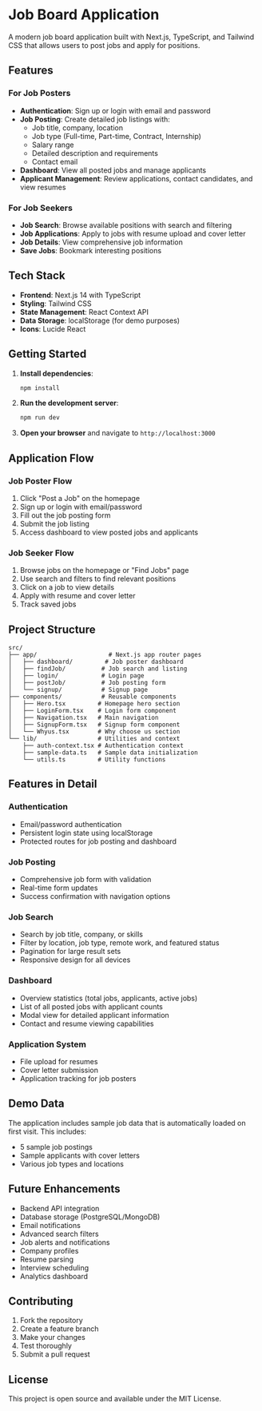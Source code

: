 # Job Board Application

A modern job board application built with Next.js, TypeScript, and Tailwind CSS that allows users to post jobs and apply for positions.

## Features

### For Job Posters

- **Authentication**: Sign up or login with email and password
- **Job Posting**: Create detailed job listings with:
  - Job title, company, location
  - Job type (Full-time, Part-time, Contract, Internship)
  - Salary range
  - Detailed description and requirements
  - Contact email
- **Dashboard**: View all posted jobs and manage applicants
- **Applicant Management**: Review applications, contact candidates, and view resumes

### For Job Seekers

- **Job Search**: Browse available positions with search and filtering
- **Job Applications**: Apply to jobs with resume upload and cover letter
- **Job Details**: View comprehensive job information
- **Save Jobs**: Bookmark interesting positions

## Tech Stack

- **Frontend**: Next.js 14 with TypeScript
- **Styling**: Tailwind CSS
- **State Management**: React Context API
- **Data Storage**: localStorage (for demo purposes)
- **Icons**: Lucide React

## Getting Started

1. **Install dependencies**:

   ```bash
   npm install
   ```

2. **Run the development server**:

   ```bash
   npm run dev
   ```

3. **Open your browser** and navigate to `http://localhost:3000`

## Application Flow

### Job Poster Flow

1. Click "Post a Job" on the homepage
2. Sign up or login with email/password
3. Fill out the job posting form
4. Submit the job listing
5. Access dashboard to view posted jobs and applicants

### Job Seeker Flow

1. Browse jobs on the homepage or "Find Jobs" page
2. Use search and filters to find relevant positions
3. Click on a job to view details
4. Apply with resume and cover letter
5. Track saved jobs

## Project Structure

```
src/
├── app/                    # Next.js app router pages
│   ├── dashboard/         # Job poster dashboard
│   ├── findJob/          # Job search and listing
│   ├── login/            # Login page
│   ├── postJob/          # Job posting form
│   └── signup/           # Signup page
├── components/           # Reusable components
│   ├── Hero.tsx         # Homepage hero section
│   ├── LoginForm.tsx    # Login form component
│   ├── Navigation.tsx   # Main navigation
│   ├── SignupForm.tsx   # Signup form component
│   └── Whyus.tsx        # Why choose us section
└── lib/                 # Utilities and context
    ├── auth-context.tsx # Authentication context
    ├── sample-data.ts   # Sample data initialization
    └── utils.ts         # Utility functions
```

## Features in Detail

### Authentication

- Email/password authentication
- Persistent login state using localStorage
- Protected routes for job posting and dashboard

### Job Posting

- Comprehensive job form with validation
- Real-time form updates
- Success confirmation with navigation options

### Job Search

- Search by job title, company, or skills
- Filter by location, job type, remote work, and featured status
- Pagination for large result sets
- Responsive design for all devices

### Dashboard

- Overview statistics (total jobs, applicants, active jobs)
- List of all posted jobs with applicant counts
- Modal view for detailed applicant information
- Contact and resume viewing capabilities

### Application System

- File upload for resumes
- Cover letter submission
- Application tracking for job posters

## Demo Data

The application includes sample job data that is automatically loaded on first visit. This includes:

- 5 sample job postings
- Sample applicants with cover letters
- Various job types and locations

## Future Enhancements

- Backend API integration
- Database storage (PostgreSQL/MongoDB)
- Email notifications
- Advanced search filters
- Job alerts and notifications
- Company profiles
- Resume parsing
- Interview scheduling
- Analytics dashboard

## Contributing

1. Fork the repository
2. Create a feature branch
3. Make your changes
4. Test thoroughly
5. Submit a pull request

## License

This project is open source and available under the MIT License.
